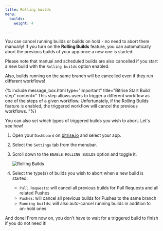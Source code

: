 ```yaml
---
title: Rolling builds
menu:
  builds:
    weight: 4

---
```

You can cancel running builds or builds on hold - no need to abort them manually! If you turn on the **Rolling Builds** feature, you can automatically abort the previous builds of your app once a new one is started.

Please note that manual and scheduled builds are also cancelled if you start a new build with the `Rolling builds` option enabled.

Also, builds running on the same branch will be cancelled even if they run different workflows!

{% include message_box.html type="important" title="Bitrise Start Build step" content=" This step allows users to trigger a different workflow as one of the steps of a given workflow. Unfortunately, if the Rolling Builds feature is enabled, the triggered workflow will cancel the previous workflows. "%}

You can also set which types of triggered builds you wish to abort. Let's see how!

1. Open your `Dashboard` on [bitrise.io](https://www.bitrise.io) and select your app.
2. Select the `Settings` tab from the menubar.
3. Scroll down to the `ENABLE ROLLING BUILDS` option and toggle it.

   ![Rolling Builds](/img/getting-started/rolling-builds.png)
4. Select the type(s) of builds you wish to abort when a new build is started.
   * `Pull Requests`: will cancel all previous builds for Pull Requests and all related Pushes
   * `Pushes`: will cancel all previous builds for Pushes to the same branch
   * `Running builds`: will also auto-cancel running builds in addition to on-hold ones

And done! From now on, you don't have to wait for a triggered build to finish if you do not need it!